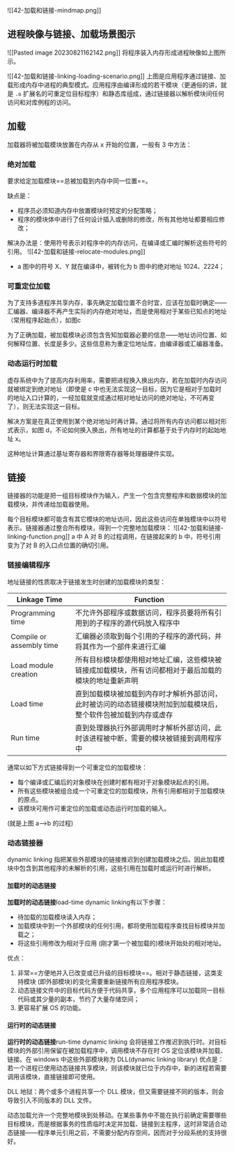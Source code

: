 ![[42-加载和链接-mindmap.png]]
## 进程映像与链接、加载场景图示
![[Pasted image 20230821162142.png]]
将程序装入内存形成进程映像如上图所示。

![[42-加载和链接-linking-loading-scenario.png]]
上图是应用程序通过链接、加载形成内存中进程的典型模式。应用程序由编译形成的若干模块（更通俗的讲，就是 `.o` 扩展名的可重定位目标程序）和静态库组成，通过链接器以解析模块间任何访问和对库例程的访问。

## 加载
加载器将被加载模块放置在内存从 x 开始的位置，一般有 3 中方法：
### 绝对加载
要求给定加载模块==总被加载到内存中同一位置==。

缺点是：
- 程序员必须知道内存中放置模块时预定的分配策略；
- 程序的模块体中进行了任何设计插入或删除的修改，所有其他地址都要相应修改；

解决办法是：使用符号表示对程序中的内存访问，在编译或汇编时解析这些符号的引用。
![[42-加载和链接-relocate-modules.png]]
- a 图中的符号 X、Y 就在编译中，被转化为 b 图中的绝对地址 1024、2224；

### 可重定位加载
为了支持多道程序共享内存，事先确定加载位置不合时宜，应该在加载时确定——汇编器、编译器不再产生实际的内存绝对地址，而是使用相对于某些已知点的地址（常用程序起始点），如图c

为了正确加载，被加载模块必须包含告知加载器必要的信息——地址访问位置、如何解释位置、长度是多少。这些信息称为重定位地址库，由编译器或汇编器准备。

### 动态运行时加载
虚存系统中为了提高内存利用率，需要把进程换入换出内存，若在加载时内存访问就被绑定到绝对地址（即使是 c 中也无法实现这一目标，因为它是相对于加载时的地址入口计算的，一经加载就变成通过相对地址访问的绝对地址，不可再变了），则无法实现这一目标。

解决方案是在真正使用到某个绝对地址时再计算。通过将所有内存访问都以相对形式表示，如图 d，不论如何换入换出，所有地址的计算都基于处于内存时的起始地址 x。

这种地址计算通过基址寄存器和界限寄存器等处理器硬件实现。


## 链接
链接器的功能是把一组目标模块作为输入，产生一个包含完整程序和数据模块的加载模块，并传递给加载器使用。

每个目标模块都可能含有其它模块的地址访问，因此这些访问在单独模块中以符号表示。链接器通过整合所有模块，得到一个完整地加载模块：
![[42-加载和链接-linking-function.png]]
a 中 A 对 B 的过程调用，在链接起来的 b 中，符号引用变为了对 B 的入口点位置的确切引用。

### 链接编辑程序
地址链接的性质取决于链接发生时创建的加载模块的类型：

| Linkage Time             | Function                                                                                                         |
| ------------------------ | ---------------------------------------------------------------------------------------------------------------- |
| Programming time         | 不允许外部程序或数据访问，程序员要将所有引用到的子程序的源代码放入程序中                                         |
| Compile or assembly time | 汇编器必须取到每个引用的子程序的源代码，并将其作为一个部件来进行汇编                                             |
| Load module creation     | 所有目标模块都使用相对地址汇编，这些模块被链接成加载模块，所有访问都相对于最后加载的模块的地址重新声明           |
| Load time                | 直到加载模块被加载到内存时才解析外部访问，此时被访问的动态链接模块附加到加载模块后，整个软件包被加载到内存或虚存 |
| Run time                 | 直到处理器执行外部调用时才解析外部访问，此时该进程被中断，需要的模块被链接到调用程序中                           | 
通常以如下方式链接得到一个可重定位的加载模块：
- 每个编译或汇编后的对象模块在创建时都有相对于对象模块起点的引用。
- 所有这些模块被组合成一个可重定位的加载模块，所有引用都相对于加载模块的原点。
- 该模块可用作可重定位的加载或动态运行时加载的输入。

(就是上图 a-->b 的过程)

### 动态链接器
dynamic linking 指把某些外部模块的链接推迟到创建加载模块之后。因此加载模块中包含到其他程序的未解析的引用，这些引用在加载时或运行时进行解析。

#### 加载时的动态链接
**加载时的动态链接**load-time dynamic linking有以下步骤：
- 待加载的加载模块读入内存；
- 加载模块中到一个外部模块的任何引用，都将使用加载程序查找目标模块并加载之；
- 将这些引用修改为相对于应用 (刚才第一个被加载的)模块开始处的相对地址。

优点：
1. 非常==方便地并入已改变或已升级的目标模块==。相对于静态链接，这类支持模块 (即外部模块)的变化需要重新链接所有应用程序模块。
2. 动态链接文件中的目标代码方便于代码共享，多个应用程序可以加载同一目标代码或其少量的副本，节约了大量存储空间；
3. 更容易扩展 OS 的功能。

#### 运行时的动态链接
**运行时的动态链接**run-time dynamic linking 会将链接工作推迟到执行时。对目标模块的外部引用保留在被加载程序中，调用模块不存在时 OS 定位该模块并加载、链接。在 windows 中这些外部模块称为 DLL(dynamic linking library)
优点是：若一个进程已使用动态链接共享模块，则该模块就已位于内存中，新的进程若需要调用该模块，直接链接即可使用。

DLL 地狱：两个或多个进程共享一个 DLL 模块，但又需要链接不同的版本，则会导致引入不同版本的 DLL 文件。

动态加载允许一个完整地模块到处移动。在某些事务中不能在执行前确定需要哪些目标模块，而是根据事务的性质临时决定并加载、链接到主程序，这时非常适合动态链接——程序单元引用之前，不需要分配内存空间，因而对于分段系统的支持很好。